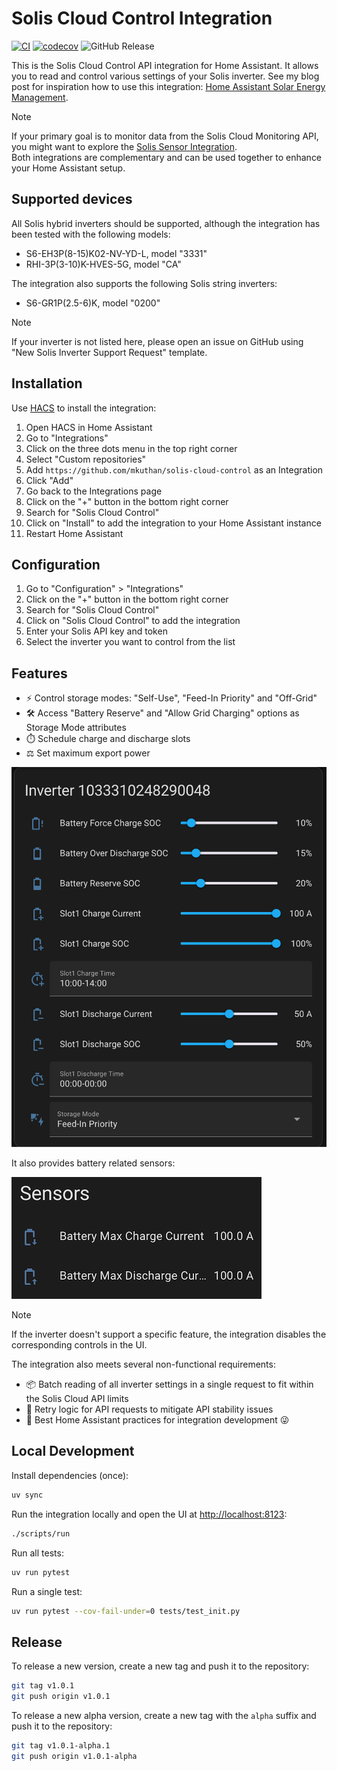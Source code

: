# Solis Cloud Control Integration

[![CI](https://github.com/mkuthan/solis-cloud-control/actions/workflows/ci.yml/badge.svg)](https://github.com/mkuthan/solis-cloud-control/actions/workflows/ci.yml)
[![codecov](https://codecov.io/gh/mkuthan/solis-cloud-control/graph/badge.svg?token=19S6622V10)](https://codecov.io/gh/mkuthan/solis-cloud-control)
![GitHub Release](https://img.shields.io/github/v/release/mkuthan/solis-cloud-control)

This is the Solis Cloud Control API integration for Home Assistant.
It allows you to read and control various settings of your Solis inverter.
See my blog post for inspiration how to use this integration: [Home Assistant Solar Energy Management](https://mkuthan.github.io/blog/2025/04/12/home-assistant-solar/).

> [!NOTE]
> If your primary goal is to monitor data from the Solis Cloud Monitoring API, you might want to explore the [Solis Sensor Integration](https://github.com/hultenvp/solis-sensor/).  
> Both integrations are complementary and can be used together to enhance your Home Assistant setup.

## Supported devices

All Solis hybrid inverters should be supported, although the integration has been tested with the following models:

* S6-EH3P(8-15)K02-NV-YD-L, model "3331"
* RHI-3P(3-10)K-HVES-5G, model "CA"

The integration also supports the following Solis string inverters:

* S6-GR1P(2.5-6)K, model "0200"

> [!NOTE]
> If your inverter is not listed here, please open an issue on GitHub using "New Solis Inverter Support Request" template.

## Installation

Use [HACS](https://www.hacs.xyz/) to install the integration:

1. Open HACS in Home Assistant
2. Go to "Integrations"
3. Click on the three dots menu in the top right corner
4. Select "Custom repositories"
5. Add `https://github.com/mkuthan/solis-cloud-control` as an Integration
6. Click "Add"
7. Go back to the Integrations page
8. Click on the "+" button in the bottom right corner
9. Search for "Solis Cloud Control"
10. Click on "Install" to add the integration to your Home Assistant instance
11. Restart Home Assistant

## Configuration

1. Go to "Configuration" > "Integrations"
2. Click on the "+" button in the bottom right corner
3. Search for "Solis Cloud Control"
4. Click on "Solis Cloud Control" to add the integration
5. Enter your Solis API key and token
6. Select the inverter you want to control from the list

## Features

* ⚡ Control storage modes: "Self-Use", "Feed-In Priority" and "Off-Grid"
* 🛠️ Access "Battery Reserve" and "Allow Grid Charging" options as Storage Mode attributes
* ⏱️ Schedule charge and discharge slots
* ⚖️ Set maximum export power

![Inverter Controls](inverter_controls.png)

It also provides battery related sensors:

![Inverter Sensors](inverter_sensors.png)

> [!NOTE]
> If the inverter doesn't support a specific feature, the integration disables the corresponding controls in the UI.

The integration also meets several non-functional requirements:

* 📦 Batch reading of all inverter settings in a single request to fit within the Solis Cloud API limits
* 🔄 Retry logic for API requests to mitigate API stability issues
* 🏡 Best Home Assistant practices for integration development 😜

## Local Development

Install dependencies (once):

```bash
uv sync
```

Run the integration locally and open the UI at <http://localhost:8123>:

```bash
./scripts/run
```

Run all tests:

```bash
uv run pytest
```

Run a single test:

```bash
uv run pytest --cov-fail-under=0 tests/test_init.py
```

## Release

To release a new version, create a new tag and push it to the repository:

```bash
git tag v1.0.1
git push origin v1.0.1
```

To release a new alpha version, create a new tag with the `alpha` suffix and push it to the repository:

```bash
git tag v1.0.1-alpha.1
git push origin v1.0.1-alpha
```
